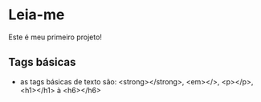 # Leia-me

Este é meu primeiro projeto!

## Tags básicas

- as tags básicas de texto são: \<strong\>\<\/strong\>, \<em\>\<\/\>, \<p\>\<\/p\>, \<h1\>\<\/h1\> à \<h6\>\<\/h6\>